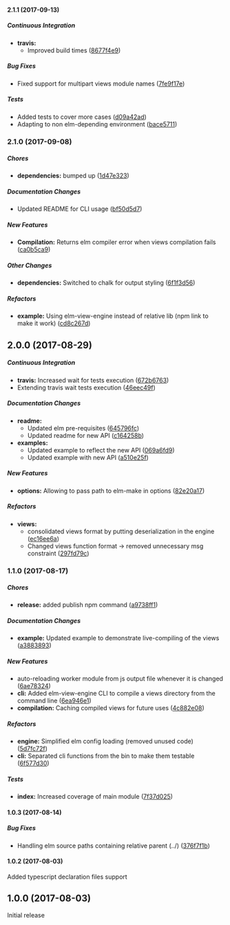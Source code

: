 #### 2.1.1 (2017-09-13)

##### Continuous Integration

* **travis:**
  * Improved build times ([8677f4e9](https://github.com/OzTK/elm-template-engine/commit/8677f4e98d9e7d00fe802135b3306cea833bdbb4))

##### Bug Fixes

* Fixed support for multipart views module names ([7fe9f17e](https://github.com/OzTK/elm-template-engine/commit/7fe9f17e79942c53ecadfb07cc08959cc2e97765))

##### Tests

* Added tests to cover more cases ([d09a42ad](https://github.com/OzTK/elm-template-engine/commit/d09a42ad54db2ffe2aecca62d93705a05fba0449))
* Adapting to non elm-depending environment ([bace5711](https://github.com/OzTK/elm-template-engine/commit/bace57110632d9dac955917b3f9190b33a79e572))

### 2.1.0 (2017-09-08)

##### Chores

* **dependencies:** bumped up ([1d47e323](https://github.com/OzTK/elm-template-engine/commit/1d47e323ccc69b5018c2d38d04a19281cd405cb9))

##### Documentation Changes

* Updated README for CLI usage ([bf50d5d7](https://github.com/OzTK/elm-template-engine/commit/bf50d5d70f4774e7bc21fec6cd500edccfe0e3ef))

##### New Features

* **Compilation:** Returns elm compiler error when views compilation fails ([ca0b5ca9](https://github.com/OzTK/elm-template-engine/commit/ca0b5ca9f3e3591ccd1f36de463470119f9a1c9b))

##### Other Changes

* **dependencies:** Switched to chalk for output styling ([6f1f3d56](https://github.com/OzTK/elm-template-engine/commit/6f1f3d560b11ef8ee3eb5ec892010922f5e35bf7))

##### Refactors

* **example:** Using elm-view-engine instead of relative lib (npm link to make it work) ([cd8c267d](https://github.com/OzTK/elm-template-engine/commit/cd8c267d9da3b9d113af84eb06952c5c8ee8a40a))

## 2.0.0 (2017-08-29)

##### Continuous Integration

* **travis:** Increased wait for tests execution ([672b6763](https://github.com/OzTK/elm-template-engine/commit/672b6763c71dc5524046c698df3ba7766892e546))
* Extending travis wait tests execution ([46eec49f](https://github.com/OzTK/elm-template-engine/commit/46eec49f5325552b3cc1e498a586237bf1658ab4))

##### Documentation Changes

* **readme:**
  * Updated elm pre-requisites ([645796fc](https://github.com/OzTK/elm-template-engine/commit/645796fcc9646cff0ab18d1e960f2f67e9858a61))
  * Updated readme for new API ([c164258b](https://github.com/OzTK/elm-template-engine/commit/c164258b6e62cd7560f777fb0597ad374d0254f4))
* **examples:**
  * Updated example to reflect the new API ([069a6fd9](https://github.com/OzTK/elm-template-engine/commit/069a6fd9ea13edb4d4b3486a89cdc7afb3d2e3d7))
  * Updated example with new API ([a510e25f](https://github.com/OzTK/elm-template-engine/commit/a510e25f1de48a6bd1fafb13eff503b4152a3402))

##### New Features

* **options:** Allowing to pass path to elm-make in options ([82e20a17](https://github.com/OzTK/elm-template-engine/commit/82e20a17985e37312c421351e732d3a5a953181e))

##### Refactors

* **views:**
  * consolidated views format by putting deserialization in the engine ([ec16ee6a](https://github.com/OzTK/elm-template-engine/commit/ec16ee6ad53248be1b1634cc7147a54eb7a1f8ed))
  * Changed views function format -> removed unnecessary msg constraint ([297fd79c](https://github.com/OzTK/elm-template-engine/commit/297fd79c0690b763a1f167e7b455fde60e919e80))

### 1.1.0 (2017-08-17)

##### Chores

* **release:** added publish npm command ([a9738ff1](https://github.com/OzTK/elm-template-engine/commit/a9738ff1d71f3f9a5eea66e82176cdc38df9d766))

##### Documentation Changes

* **example:** Updated example to demonstrate live-compiling of the views ([a3883893](https://github.com/OzTK/elm-template-engine/commit/a38838935c0038c59e7e342ae6f0e27f995a0510))

##### New Features

* auto-reloading worker module from js output file whenever it is changed ([6ae78324](https://github.com/OzTK/elm-template-engine/commit/6ae7832407401831712ea677cc293f5e9f73371e))
* **cli:** Added elm-view-engine CLI to compile a views directory from the command line ([6ea946e1](https://github.com/OzTK/elm-template-engine/commit/6ea946e1a48c1ad864013dcdf0b9cfd11c5ca3a5))
* **compilation:** Caching compiled views for future uses ([4c882e08](https://github.com/OzTK/elm-template-engine/commit/4c882e0812e9cc406cb5473728cefceca7e8f9e0))

##### Refactors

* **engine:** Simplified elm config loading (removed unused code) ([5d7fc72f](https://github.com/OzTK/elm-template-engine/commit/5d7fc72fcc40a05cd165f980566b29d50aa05a16))
* **cli:** Separated cli functions from the bin to make them testable ([6f577d30](https://github.com/OzTK/elm-template-engine/commit/6f577d309668a3c20ed7de423f88ea8317662300))

##### Tests

* **index:** Increased coverage of main module ([7f37d025](https://github.com/OzTK/elm-template-engine/commit/7f37d02540ecf87888ad12368f8382de7635b330))

#### 1.0.3 (2017-08-14)

##### Bug Fixes

* Handling elm source paths containing relative parent (../) ([376f7f1b](https://github.com/OzTK/elm-template-engine/commit/376f7f1bd6348f230c6c8c1d38687850484beb29))

#### 1.0.2 (2017-08-03)

Added typescript declaration files support

## 1.0.0 (2017-08-03)

Initial release